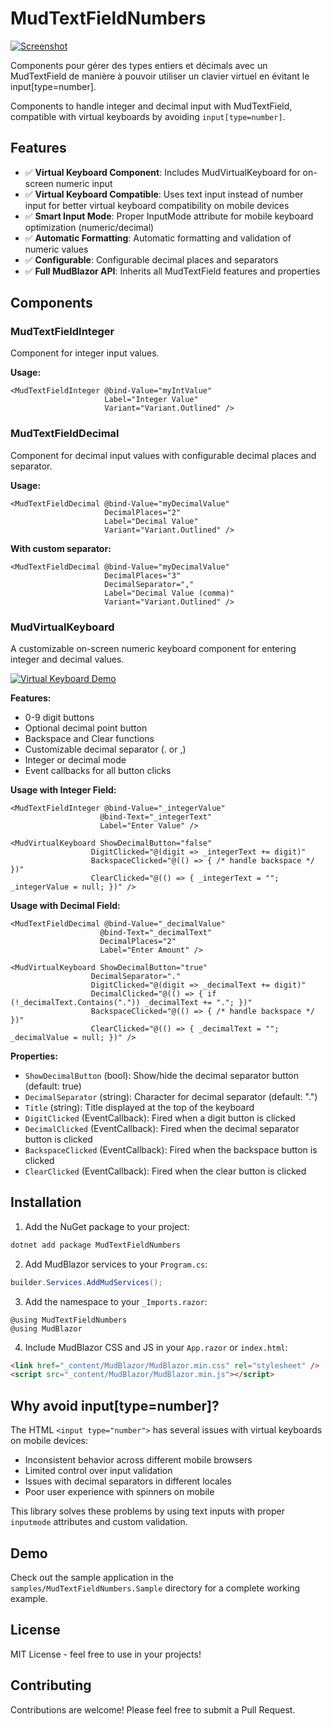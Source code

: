 # MudTextFieldNumbers

[![Screenshot](https://github.com/user-attachments/assets/0841d937-99ea-494f-a1fb-19ec1a73a8bd)](https://github.com/benk79hes/MudTextFieldNumbers)

Components pour gérer des types entiers et décimals avec un MudTextField de manière à pouvoir utiliser un clavier virtuel en évitant le input[type=number].

Components to handle integer and decimal input with MudTextField, compatible with virtual keyboards by avoiding `input[type=number]`.

## Features

- ✅ **Virtual Keyboard Component**: Includes MudVirtualKeyboard for on-screen numeric input
- ✅ **Virtual Keyboard Compatible**: Uses text input instead of number input for better virtual keyboard compatibility on mobile devices
- ✅ **Smart Input Mode**: Proper InputMode attribute for mobile keyboard optimization (numeric/decimal)
- ✅ **Automatic Formatting**: Automatic formatting and validation of numeric values
- ✅ **Configurable**: Configurable decimal places and separators
- ✅ **Full MudBlazor API**: Inherits all MudTextField features and properties

## Components

### MudTextFieldInteger

Component for integer input values.

**Usage:**
```razor
<MudTextFieldInteger @bind-Value="myIntValue" 
                     Label="Integer Value" 
                     Variant="Variant.Outlined" />
```

### MudTextFieldDecimal

Component for decimal input values with configurable decimal places and separator.

**Usage:**
```razor
<MudTextFieldDecimal @bind-Value="myDecimalValue" 
                     DecimalPlaces="2"
                     Label="Decimal Value" 
                     Variant="Variant.Outlined" />
```

**With custom separator:**
```razor
<MudTextFieldDecimal @bind-Value="myDecimalValue" 
                     DecimalPlaces="3"
                     DecimalSeparator=","
                     Label="Decimal Value (comma)" 
                     Variant="Variant.Outlined" />
```

### MudVirtualKeyboard

A customizable on-screen numeric keyboard component for entering integer and decimal values.

[![Virtual Keyboard Demo](https://github.com/user-attachments/assets/34ecbe8f-999d-4d03-93cd-625c75548b14)](https://github.com/benk79hes/MudTextFieldNumbers)

**Features:**
- 0-9 digit buttons
- Optional decimal point button
- Backspace and Clear functions
- Customizable decimal separator (. or ,)
- Integer or decimal mode
- Event callbacks for all button clicks

**Usage with Integer Field:**
```razor
<MudTextFieldInteger @bind-Value="_integerValue" 
                    @bind-Text="_integerText"
                    Label="Enter Value" />

<MudVirtualKeyboard ShowDecimalButton="false"
                  DigitClicked="@(digit => _integerText += digit)"
                  BackspaceClicked="@(() => { /* handle backspace */ })"
                  ClearClicked="@(() => { _integerText = ""; _integerValue = null; })" />
```

**Usage with Decimal Field:**
```razor
<MudTextFieldDecimal @bind-Value="_decimalValue"
                    @bind-Text="_decimalText"
                    DecimalPlaces="2"
                    Label="Enter Amount" />

<MudVirtualKeyboard ShowDecimalButton="true"
                  DecimalSeparator="."
                  DigitClicked="@(digit => _decimalText += digit)"
                  DecimalClicked="@(() => { if (!_decimalText.Contains(".")) _decimalText += "."; })"
                  BackspaceClicked="@(() => { /* handle backspace */ })"
                  ClearClicked="@(() => { _decimalText = ""; _decimalValue = null; })" />
```

**Properties:**
- `ShowDecimalButton` (bool): Show/hide the decimal separator button (default: true)
- `DecimalSeparator` (string): Character for decimal separator (default: ".")
- `Title` (string): Title displayed at the top of the keyboard
- `DigitClicked` (EventCallback<int>): Fired when a digit button is clicked
- `DecimalClicked` (EventCallback): Fired when the decimal separator button is clicked
- `BackspaceClicked` (EventCallback): Fired when the backspace button is clicked
- `ClearClicked` (EventCallback): Fired when the clear button is clicked


## Installation

1. Add the NuGet package to your project:
```bash
dotnet add package MudTextFieldNumbers
```

2. Add MudBlazor services to your `Program.cs`:
```csharp
builder.Services.AddMudServices();
```

3. Add the namespace to your `_Imports.razor`:
```razor
@using MudTextFieldNumbers
@using MudBlazor
```

4. Include MudBlazor CSS and JS in your `App.razor` or `index.html`:
```html
<link href="_content/MudBlazor/MudBlazor.min.css" rel="stylesheet" />
<script src="_content/MudBlazor/MudBlazor.min.js"></script>
```

## Why avoid input[type=number]?

The HTML `<input type="number">` has several issues with virtual keyboards on mobile devices:
- Inconsistent behavior across different mobile browsers
- Limited control over input validation
- Issues with decimal separators in different locales
- Poor user experience with spinners on mobile

This library solves these problems by using text inputs with proper `inputmode` attributes and custom validation.

## Demo

Check out the sample application in the `samples/MudTextFieldNumbers.Sample` directory for a complete working example.

## License

MIT License - feel free to use in your projects!

## Contributing

Contributions are welcome! Please feel free to submit a Pull Request.

